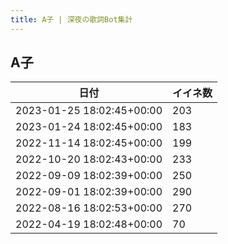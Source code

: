 ```yaml
---
title: A子 | 深夜の歌詞Bot集計
---
```

## A子

|日付|イイネ数|
|-|-|
|2023-01-25 18:02:45+00:00|203|
|2023-01-24 18:02:45+00:00|183|
|2022-11-14 18:02:45+00:00|199|
|2022-10-20 18:02:43+00:00|233|
|2022-09-09 18:02:39+00:00|250|
|2022-09-01 18:02:39+00:00|290|
|2022-08-16 18:02:53+00:00|270|
|2022-04-19 18:02:48+00:00|70|
